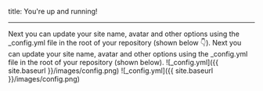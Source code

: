 title: You're up and running!
---	---


Next you can update your site name, avatar and other options using the _config.yml file in the root of your repository (shown below :point_down:).	Next you can update your site name, avatar and other options using the _config.yml file in the root of your repository (shown below).
![_config.yml]({{ site.baseurl }}/images/config.png)	![_config.yml]({{ site.baseurl }}/images/config.png)
